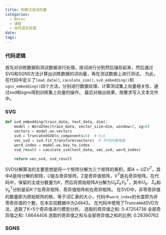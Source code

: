 ```yaml
---
title: 构建汉语词向量
categories:
  - Notes
  - 课程
  - 自然语言处理
date:
tags:
---
```


### 代码逻辑
首先对训练数据和测试数据进行处理，按词进行分割然后储存起来，然后通过SVG和SGNS方法计算出训练数据的词向量，再在测试数据上进行测试。
为此，在代码中定义了`load_data()`, `caculate_sim()`, `svd_embedding()`和`sgns_embedding()`四个方法，分别进行数据处理、计算测试集上向量相关性、通过svd和sgns得到训练集上向量的操作。
最后对输出结果，按要求写入文本文件中。
### SVG
```python
def svd_embedding(train_data, test_data, dim):
    model = Word2Vec(train_data, vector_size=dim, window=2, sg=0)
    vectors = model.wv.vectors
    svd = TruncatedSVD(n_components=5)  # K=5
    vec_svd = svd.fit_transform(vectors)  # 将词向量降维
    word_index = model.wv.key_to_index
    svd_result = caculate_sim(test_data, vec_svd, word_index)
    
    return vec_svd, svd_result
```

SVD分解算法的主要思想是将一个矩阵分解为三个矩阵的乘积，即$A = UΣV^T$，其中$A$是待分解的矩阵，$U$是左奇异矩阵，$Σ$是奇异值矩阵，$V^T$是右奇异矩阵。在代码中，保留的主成分数量为$K$，然后将原始矩阵$A$分解为$U_kΣ_kV_k^T$，其中$U_k$、$Σ_k$和$V_k^T$分别是前$K个$左奇异矩阵、奇异值矩阵和右奇异矩阵。
在SVD中，非零奇异值的数量即为原始矩阵的秩，等于词汇表的大小，代码中`word_index`的长度即为非零奇异值的个数，在本实验数据中为24843。
在代码中使用了TruncatedSVD方法，选取了K=5个奇异值进行模型分析。
选取的奇异值之和: 0.47254738
全部奇异值之和: 1.6644406
选取的奇异值之和与全部奇异值之和的比例: 0.28390762

### SGNS
